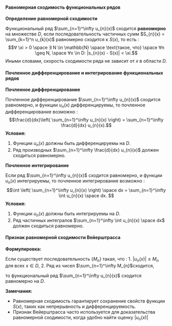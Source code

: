 #### Равномерная сходимость функциональных рядов

**Определение равномерной сходимости**

Функциональный ряд $\sum_{n=1}^\infty u_{n}(x)$ сходится **равномерно** на множестве $D$, если последовательность частичных сумм $S_{n}(x) = \sum_{k=1}^n u_{k}(x)$ равномерно сходится к $S(x)$, то есть $:$
$$∀ \xi > 0 \space ∃ N \in \mathbb{N} \space \text{такое, что} \space ∀n \geq N, \space ∀x \in D: |s_{n}(x) - S(x)| < \xi.$$
Иными словами, скорость сходимости ряда не зависит от $x$ в области $D$.

#### Почленное дифференцирование и интегрирование функциональных рядов

**Почленное дифференцирование**

Почленное дифференцирование $\sum_{n=1}^\infty u_{n}(x)$ сходится равномерно, и функции $u_{n}(x)$ дифференцируемы, то почленное дифференцирование возможно $:$
$$\frac{d}{dx}\left( \sum_{n=1}^\infty u_{n}(x) \right) = \sum_{n=1}^\infty \frac{d}{dx} u_{n}(x).$$
**Условия:**

1. Функции $u_{n}(x)$ должны быть дифференцируемы на $D$. 
2. Ряд производных $\sum_{n=1}^\infty \frac{d}{dx} u_{n}(x)$ должен сходиться равномерно.

**Почленное интегрирование**

Если ряд $\sum_{n=1}^\infty u_{n}(x)$ сходится равномерно, и функции $u_{n}(x)$ интегрируемы, то почленное интегрирование возможно $:$
$$\int \left( \sum_{n=1}^\infty u_{n}(x) \right) \space dx = \sum_{n=1}^\infty \int u_{n}(x) \space dx. $$
**Условия:**

1. Функции $u_{n}(x)$ должны быть интегрируемы на $D$.
2. Ряд частичных интегралов $\sum_{n=1}^\infty \int u_{n}(x) \space dx$ должен сходиться равномерно.

#### Признак равномерной сходимости Вейерштрасса

**Формулировка:**

Если существует последовательность {$M_{n}$​} такая, что $:$
	1. $|u_{n}(x)| \leq M_{n}$ для всех $x \in D$,
	2. Ряд из чисел $\sum_{n=1}^\infty M_{n}$​ сходится,
	
то функциональный ряд $\sum_{n=1}^\infty u_{n}(x)$​ сходится равномерно на $D$.

**Замечания:**

- Равномерная сходимость гарантирует сохранение свойств функции $S(x)$, таких как непрерывность и дифференцируемость.
- Признак Вейерштрасса часто используется для доказательства равномерной сходимости, когда удобно найти оценку $|u_{n}(x)|$
